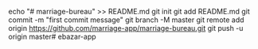echo "# marriage-bureau" >> README.md
git init
git add README.md
git commit -m "first commit message"
git branch -M master
git remote add origin https://github.com/marriage-app/marriage-bureau.git
git push -u origin master# ebazar-app
